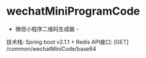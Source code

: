# wechatMiniProgramCode
- 微信小程序二维码生成器 -

技术栈: Spring boot v2.1.1 + Redis
API接口: \[GET\] /common/wechatMiniCode/base64 
